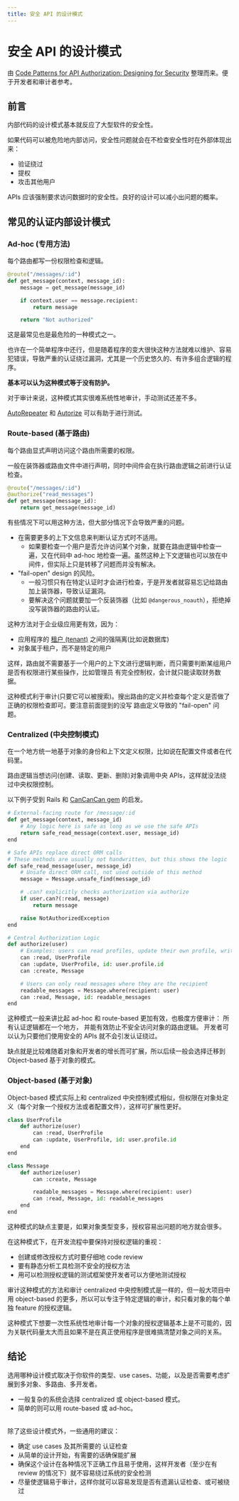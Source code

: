```yaml
---
title: 安全 API 的设计模式
---
```


# 安全 API 的设计模式

由 [Code Patterns for API Authorization: Designing for Security](https://research.nccgroup.com/2020/04/21/code-patterns-for-api-authorization-designing-for-security/) 整理而来。便于开发者和审计者参考。

## 前言

内部代码的设计模式基本就反应了大型软件的安全性。

如果代码可以被危险地内部访问，安全性问题就会在不检查安全性时在外部体现出来：

+ 验证绕过
+ 提权
+ 攻击其他用户

APIs 应该强制要求访问数据时的安全性。良好的设计可以减小出问题的概率。

## 常见的认证内部设计模式
### Ad-hoc (专用方法)
每个路由都写一份权限检查和逻辑。

```py
@route("/messages/:id")
def get_message(context, message_id):
    message = get_message(message_id)

    if context.user == message.recipient:
        return message

    return "Not authorized"
```

这是最常见也是最危险的一种模式之一。

也许在一个简单程序中还行，但是随着程序的变大很快这种方法就难以维护、容易犯错误，导致严重的认证绕过漏洞，尤其是一个历史悠久的、有许多组合逻辑的程序。

__基本可以认为这种模式等于没有防护。__

对于审计来说，这种模式其实很难系统性地审计，手动测试还差不多。

[AutoRepeater](https://github.com/nccgroup/AutoRepeater) 和 [Autorize](https://portswigger.net/bappstore/f9bbac8c4acf4aefa4d7dc92a991af2f) 可以有助于进行测试。

### Route-based (基于路由)
每个路由显式声明访问这个路由所需要的权限。

一般在装饰器或路由文件中进行声明，同时中间件会在执行路由逻辑之前进行认证检查。

```py
@route("/messages/:id")
@authorize("read_messages")
def get_message(message_id):
    return get_message(message_id)
```

有些情况下可以用这种方法，但大部分情况下会导致严重的问题。

+ 在需要更多的上下文信息来判断认证方式时不适用。
    + 如果要检查一个用户是否允许访问某个对象，就要在路由逻辑中检查一遍，又在代码中 ad-hoc 地检查一遍。虽然这种上下文逻辑也可以放在中间件，但实际上只是转移了问题而并没有解决。
+ "fail-open" design 的风险。
    * 一般习惯只有在特定认证时才会进行检查，于是开发者就容易忘记给路由加上装饰器，导致认证漏洞。
    * 要解决这个问题就要加一个反装饰器（比如 `@dangerous_noauth`），拒绝掉没写装饰器的路由的认证。

这种方法对于企业级应用更有效，因为：

+ 应用程序的 [租户 (tenant)](https://zh.wikipedia.org/wiki/%E5%A4%9A%E7%A7%9F%E6%88%B6%E6%8A%80%E8%A1%93) 之间的强隔离(比如说数据库)
+ 对象属于租户，而不是特定的用户

这样，路由就不需要基于一个用户的上下文进行逻辑判断，而只需要判断某组用户是否有权限进行某些操作，比如管理员 有完全控制权，会计就只能读取财务数据。

这种模式利于审计(只要它可以被搜索)。搜出路由的定义并检查每个定义是否做了正确的权限检查即可。要注意前面提到的没写 路由定义导致的 "fail-open" 问题。


### Centralized (中央控制模式)
在一个地方统一地基于对象的身份和上下文定义权限，比如说在配置文件或者在代码里。

路由逻辑当想访问(创建、读取、更新、删除)对象调用中央 APIs，这样就没法绕过中央权限控制。

以下例子受到 Rails 和 [CanCanCan gem](https://github.com/CanCanCommunity/cancancan#32-loaders) 的启发。
```py
# External-facing route for /message/:id
def get_message(context, message_id)
    # Any logic here is safe as long as we use the safe APIs
    return safe_read_message(context.user, message_id)
end

# Safe APIs replace direct ORM calls
# These methods are usually not handwritten, but this shows the logic
def safe_read_message(user, message_id)
    # Unsafe direct ORM call, not used outside of this method
    message = Message.unsafe_find(message_id)

    # .can? explicitly checks authorization via authorize
    if user.can?(:read, message)
        return message

    raise NotAuthorizedException
end

# Central Authorization Logic
def authorize(user)
    # Examples: users can read profiles, update their own profile, write messages
    can :read, UserProfile
    can :update, UserProfile, id: user.profile.id
    can :create, Message

    # Users can only read messages where they are the recipient
    readable_messages = Message.where(recipient: user)
    can :read, Message, id: readable_messages
end
```

这种模式一般来讲比起 ad-hoc 和 route-based 更加有效，也极度方便审计：
所有认证逻辑都在一个地方，
并能有效防止不安全访问对象的路由逻辑。
开发者可以认为只要他们使用安全的 APIs 就不会引发认证绕过。

缺点就是比较难随着对象和开发者的增长而可扩展，所以后续一般会选择迁移到 Object-based 基于对象的模式。

### Object-based (基于对象)
Object-based 模式实际上和 centralized 中央控制模式相似，但权限在对象处定义（每个对象一个授权方法或者配置文件），这样可扩展性更好。

```py
class UserProfile
    def authorize(user)
        can :read, UserProfile
        can :update, UserProfile, id: user.profile.id
    end
end

class Message
    def authorize(user)
        can :create, Message

        readable_messages = Message.where(recipient: user)
        can :read, Message, id: readable_messages
    end
end
```

这种模式的缺点主要是，如果对象类型变多，授权容易出问题的地方就会很多。

在这种模式下，在开发流程中要保持对授权逻辑的重视：

+ 创建或修改授权方式时要仔细地 code review
+ 要有静态分析工具检测不安全的授权方法
+ 用可以检测授权逻辑的测试框架使开发者可以方便地测试授权

审计这种模式的方法和审计 centralized 中央控制模式是一样的，但一般大项目中用 object-based 的更多，所以可以专注于特定逻辑的审计，和只看对象的每个单独 feature 的授权逻辑。

这种模式下想要一次性系统性地审计每一个对象的授权逻辑基本上是不可能的，因为关联代码量太大而且如果不是在真正使用程序是很难搞清楚对象之间的关系。

## 结论
选用哪种设计模式取决于你软件的类型、use cases、功能，以及是否需要考虑扩展到多对象、多路由、多开发者。

+ 一般复杂的系统会选择 centralized 或 object-based 模式。
+ 简单的则可以用 route-based 或 ad-hoc。

</br>
除了这些设计模式外，一些通用的建议：

+ 确定 use cases 及其所需要的 认证检查
+ 从简单的设计开始，有需要的话确保能扩展
+ 确保这个设计在各种情况下正确工作且易于使用，这样开发者（至少在有 review 的情况下）就不容易绕过系统的安全检测
+ 尽量使逻辑易于审计，这样你就可以容易发现是否有遗漏认证检查、或可被绕过
